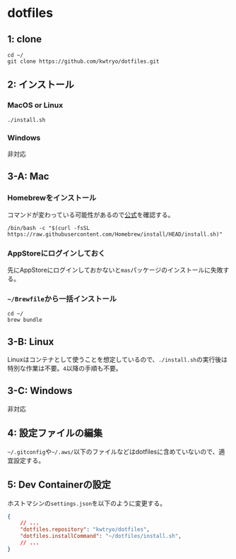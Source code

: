 # dotfiles

## 1: clone

```
cd ~/
git clone https://github.com/kwtryo/dotfiles.git
```

## 2: インストール

### MacOS or Linux

```
./install.sh
```

### Windows

非対応

## 3-A: Mac

### Homebrewをインストール

コマンドが変わっている可能性があるので[公式](https://brew.sh/index_ja)を確認する。

```
/bin/bash -c "$(curl -fsSL https://raw.githubusercontent.com/Homebrew/install/HEAD/install.sh)"
```

### AppStoreにログインしておく

先にAppStoreにログインしておかないと`mas`パッケージのインストールに失敗する。

### `~/Brewfile`から一括インストール

```
cd ~/
brew bundle
```

## 3-B: Linux

Linuxはコンテナとして使うことを想定しているので、`./install.sh`の実行後は特別な作業は不要。`4`以降の手順も不要。

## 3-C: Windows

非対応

## 4: 設定ファイルの編集

`~/.gitconfig`や`~/.aws/`以下のファイルなどはdotfilesに含めていないので、適宜設定する。

## 5: Dev Containerの設定

ホストマシンの`settings.json`を以下のように変更する。

```json
{
    // ...
    "dotfiles.repository": "kwtryo/dotfiles",
    "dotfiles.installCommand": "~/dotfiles/install.sh",
    // ...
}
```
